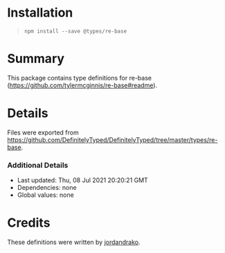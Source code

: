 # Installation
> `npm install --save @types/re-base`

# Summary
This package contains type definitions for re-base (https://github.com/tylermcginnis/re-base#readme).

# Details
Files were exported from https://github.com/DefinitelyTyped/DefinitelyTyped/tree/master/types/re-base.

### Additional Details
 * Last updated: Thu, 08 Jul 2021 20:20:21 GMT
 * Dependencies: none
 * Global values: none

# Credits
These definitions were written by [jordandrako](https://github.com/jordandrako).
